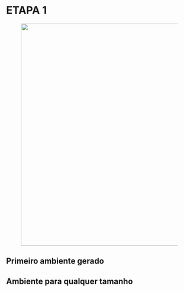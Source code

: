 # **ETAPA 1**

<figure>
<center> 
<img src='https://drive.google.com/uc?export=view&id=1lkwk72OaNdnkYdiHDC1K3PTNcsktZ-GC' width="600" />
</center>
</figure>

## **Primeiro ambiente gerado**

<p ALIGN=justify ></p>



## **Ambiente para qualquer tamanho**

<p ALIGN=justify ></p>

<p ALIGN=justify ></p>
